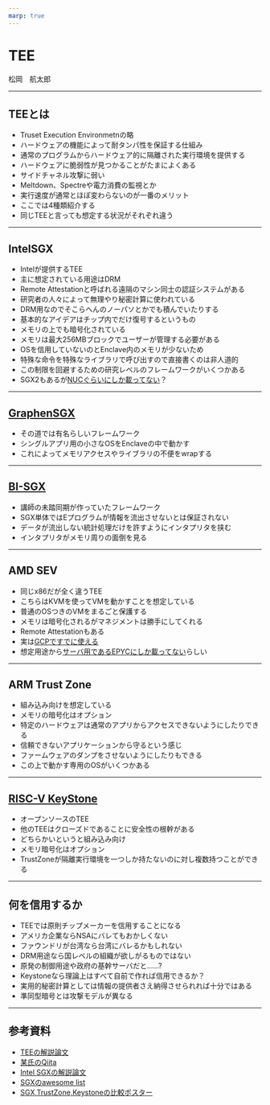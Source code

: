 ```yaml
---
marp: true
---
```

<!-- 
theme: default
size: 16:9
paginate: true
footer : ![](../../image/ccbysa.png) [licence](https://creativecommons.org/licenses/by-sa/4.0/)
style: |
  h1, h2, h3, h4, h5, header, footer {
        color: white;
    }
  section {
    background-color: #505050;
    color:white
  }
  table{
      color:black
  }
  code{
    color:black
  }
  a {
    font-weight:bold;
    color:#F00;
  } 
-->

<!-- page_number: true -->

# TEE

松岡　航太郎

---

## TEEとは

- Truset Execution Environmetnの略
- ハードウェアの機能によって耐タンパ性を保証する仕組み
- 通常のプログラムからハードウェア的に隔離された実行環境を提供する
- ハードウェアに脆弱性が見つかることがたまによくある
- サイドチャネル攻撃に弱い
- Meltdown、Spectreや電力消費の監視とか
- 実行速度が通常とほぼ変わらないのが一番のメリット
- ここでは4種類紹介する
- 同じTEEと言っても想定する状況がそれぞれ違う

---

## IntelSGX

- Intelが提供するTEE
- 主に想定されている用途はDRM
- Remote Attestationと呼ばれる遠隔のマシン同士の認証システムがある
- 研究者の人々によって無理やり秘密計算に使われている
- DRM用なのでそこらへんのノーパソとかでも積んでいたりする
- 基本的なアイデアはチップ内でだけ復号するというもの
- メモリの上でも暗号化されている
- メモリは最大256MBブロックでユーザーが管理する必要がある
- OSを信用していないのとEnclave内のメモリが少ないため
- 特殊な命令を特殊なライブラリで呼び出すので直接書くのは非人道的
- この制限を回避するための研究レベルのフレームワークがいくつかある
- SGX2もあるが[NUCぐらいにしか載ってない](https://github.com/ayeks/SGX-hardware)？

---

## [GraphenSGX](https://github.com/oscarlab/graphene)

- その道では有名らしいフレームワーク
- シングルアプリ用の小さなOSをEnclaveの中で動かす
- これによってメモリアクセスやライブラリの不便をwrapする

---

## [BI-SGX](https://bi-sgx.net/)

- 講師の未踏同期が作っていたフレームワーク
- SGX単体ではEプログラムが情報を流出させないとは保証されない
- データが流出しない統計処理だけを許すようにインタプリタを挟む
- インタプリタがメモリ周りの面倒を見る

---

## AMD SEV

- 同じx86だが全く違うTEE
- こちらはKVMを使ってVMを動かすことを想定している
- 普通のOSつきのVMをまるごと保護する
- メモリは暗号化されるがマネジメントは勝手にしてくれる
- Remote Attestationもある
- 実は[GCPですでに使える](https://cloud.google.com/blog/products/identity-security/introducing-google-cloud-confidential-computing-with-confidential-vms)
- 想定用途から[サーバ用であるEPYCにしか載ってない](https://github.com/AMDESE/AMDSEV/issues/1)らしい

---

## ARM Trust Zone

- 組み込み向けを想定している
- メモリの暗号化はオプション
- 特定のハードウェアは通常のアプリからアクセスできないようにしたりできる
- 信頼できないアプリケーションから守るという感じ
- ファームウェアのダンプをさせないようにしたりもできる
- この上で動かす専用のOSがいくつかある

---

## [RISC-V KeyStone](https://keystone-enclave.org/)

- オープンソースのTEE
- 他のTEEはクローズドであることに安全性の根幹がある
- どちらかいというと組み込み向け
- メモリ暗号化はオプション
- TrustZoneが隔離実行環境を一つしか持たないのに対し複数持つことができる

---

## 何を信用するか

- TEEでは原則チップメーカーを信用することになる
- アメリカ企業ならNSAにバレてもおかしくない
- ファウンドリが台湾なら台湾にバレるかもしれない
- DRM用途なら国レベルの組織が欲しがるものではない
- 原発の制御用途や政府の基幹サーバだと......?
- Keystoneなら理論上はすべて自前で作れば信用できるか？
- 実用的秘密計算としては情報の提供者さえ納得させられれば十分ではある
- 準同型暗号とは攻撃モデルが異なる

---

## 参考資料

- [TEEの解説論文](https://www.jstage.jst.go.jp/article/essfr/14/2/14_107/_pdf/-char/ja)
- [某氏のQiita](https://qiita.com/Cliffford/items/2f155f40a1c3eec288cf)
- [Intel SGXの解説論文](https://eprint.iacr.org/2016/086.pdf)
- [SGXのawesome list](https://github.com/Liaojinghui/awesome-sgx)
- [SGX,TrustZone,Keystoneの比較ポスター](https://www.slideshare.net/suzaki/3teeintel-sgx-arm-trustzone-riscv-keystone)